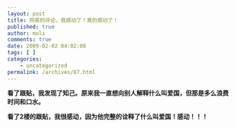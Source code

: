 ```yaml
---
layout: post
title: 网易的评论，我感动了！真的感动了！
published: true
author: moli
comments: true
date: 2009-02-02 04:02:00
tags: [ ]
categories:
    - uncategorized
permalink: /archives/87.html
---
```



**看了跟贴，我发现了知己。原来我一直想向别人解释什么叫爱国，但那是多么浪费时间和口水。**

**看了2楼的跟贴，我很感动，因为他完整的诠释了什么叫爱国！感动！！！**
